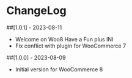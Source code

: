# ChangeLog
##[1.0.1] - 2023-08-11
- Welcome on Woo8 Have a Fun plus INI
- Fix conflict with plugin for WooCommerce 7

##[1.0.0] - 2023-08-09
- Initial version for WooCommerce 8
